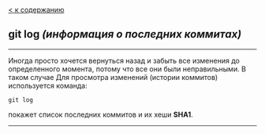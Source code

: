 [< к содержанию](./readme.md)

## **git log *(информация о последних коммитах)***

---
Иногда просто хочется вернуться назад и забыть все изменения до определенного момента, потому что все они были неправильными. В таком случае Для просмотра изменений (истории коммитов) используется команда:

```bash=
git log
```

покажет список последних коммитов и их хеши **SHA1**.

---